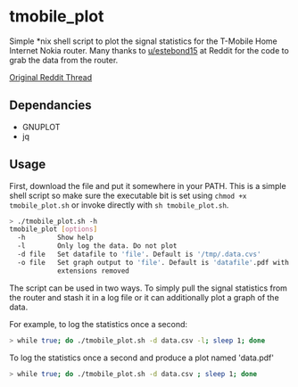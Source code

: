 # tmobile_plot

Simple *nix shell script to plot the signal statistics for the T-Mobile Home Internet Nokia router. Many thanks to [u/estebond15](https://www.reddit.com/user/estebond15/) at Reddit for the code to grab the data from the router.

[Original Reddit Thread](https://www.reddit.com/r/tmobileisp/comments/msr2b0/bash_script_to_run_while_running_speed_tests_or/?utm_source=share&utm_medium=web2x&context=3)

## Dependancies

- GNUPLOT
- jq

## Usage

First, download the file and put it somewhere in your PATH. This is a simple shell script so make sure the executable bit is set using `chmod +x tmobile_plot.sh` or invoke directly with `sh tmobile_plot.sh`.

```sh
> ./tmobile_plot.sh -h
tmobile_plot [options]
  -h        Show help
  -l        Only log the data. Do not plot
  -d file   Set datafile to 'file'. Default is '/tmp/.data.cvs'
  -o file   Set graph output to 'file'. Default is 'datafile'.pdf with any 
            extensions removed
```

The script can be used in two ways. To simply pull the signal statistics from the router and stash it in a log file or it can additionally plot a graph of the data. 

For example, to log the statistics once a second:

```sh
> while true; do ./tmobile_plot.sh -d data.csv -l; sleep 1; done
```

To log the statistics once a second and produce a plot named 'data.pdf'

```sh
> while true; do ./tmobile_plot.sh -d data.csv ; sleep 1; done
```

